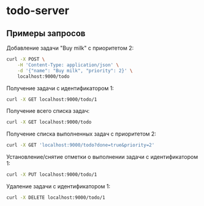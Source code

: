 # todo-server

## Примеры запросов

Добавление задачи "Buy milk" с приоритетом 2:

```sh
curl -X POST \
    -H 'Content-Type: application/json' \
    -d '{"name": "Buy milk", "priority": 2}' \
    localhost:9000/todo
```

Получение задачи с идентификатором 1:

```sh
curl -X GET localhost:9000/todo/1
```

Получение всего списка задач:

```sh
curl -X GET localhost:9000/todo
```

Получение списка выполненных задач с приоритетом 2:

```sh
curl -X GET 'localhost:9000/todo?done=true&priority=2'
```

Установление/снятие отметки о выполнении задачи с идентификатором 1:

```sh
curl -X PUT localhost:9000/todo/1
```

Удаление задачи с идентификатором 1:

```sh
curl -X DELETE localhost:9000/todo/1
```
